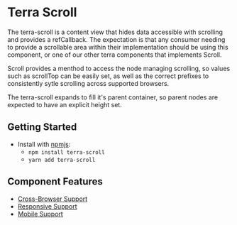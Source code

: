 # Terra Scroll

The terra-scroll is a content view that hides data accessible with scrolling and provides a refCallback. The expectation is that any consumer needing to provide a scrollable area within their implementation should be using this component, or one of our other terra components that implements Scroll.

Scroll provides a menthod to access the node managing scrolling, so values such as scrollTop can be easily set, as well as the correct prefixes to consistently sytle scrolling across supported browsers.

The terra-scroll expands to fill it's parent container, so parent nodes are expected to have an explicit height set.

## Getting Started

- Install with [npmjs](https://www.npmjs.com):
  - `npm install terra-scroll`
  - `yarn add terra-scroll`

## Component Features
* [Cross-Browser Support](https://github.com/cerner/terra-core/wiki/Component-Features#cross-browser-support)
* [Responsive Support](https://github.com/cerner/terra-core/wiki/Component-Features#responsive-support)
* [Mobile Support](https://github.com/cerner/terra-core/wiki/Component-Features#mobile-support)
